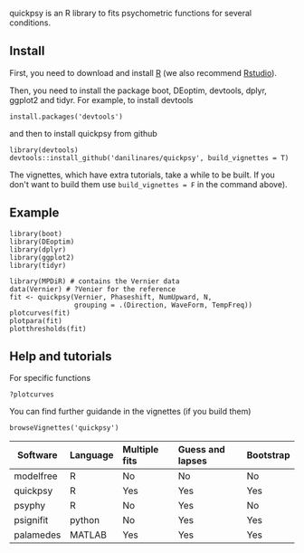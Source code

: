 <!-- README.md is generated from README.Rmd. Please edit that file -->



quickpsy is an R library to fits psychometric functions for several conditions.

Install
-------

First, you need to download and install [R](http://cran.rstudio.com) (we also recommend [Rstudio](http://www.rstudio.com/)).

Then, you need to install the package boot, DEoptim, devtools, dplyr, ggplot2 and tidyr. For example, to install devtools

``` {.r}
install.packages('devtools')
```

and then to install quickpsy from github

``` {.r}
library(devtools)
devtools::install_github('danilinares/quickpsy', build_vignettes = T)
```

The vignettes, which have extra tutorials, take a while to be built. If you don't want to build them use `build_vignettes = F` in the command above).

Example
-------

``` {.r}
library(boot)
library(DEoptim)
library(dplyr)
library(ggplot2)
library(tidyr)

library(MPDiR) # contains the Vernier data
data(Vernier) # ?Venier for the reference
fit <- quickpsy(Vernier, Phaseshift, NumUpward, N,
                grouping = .(Direction, WaveForm, TempFreq))
plotcurves(fit)
plotpara(fit)
plotthresholds(fit)
```

Help and tutorials
------------------

For specific functions

``` {.r}
?plotcurves
```

You can find further guidande in the vignettes (if you build them)

``` {.r}
browseVignettes('quickpsy')
```

|Software|Language|Multiple fits|Guess and lapses|Bootstrap|
|--------|:-------|:------------|:---------------|:--------|
|modelfree|R|No|No|No|
|quickpsy|R|Yes|Yes|Yes|
|psyphy|R|No|Yes|No|
|psignifit|python|No|Yes|Yes|
|palamedes|MATLAB|Yes|Yes|Yes|
